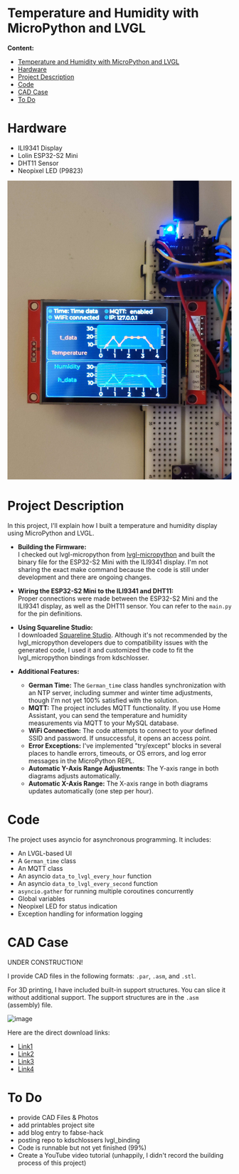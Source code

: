 # Temperature and Humidity with MicroPython and LVGL
  
**Content:**  
- [Temperature and Humidity with MicroPython and LVGL](#temperature-and-humidity-with-micropython-and-lvgl)
- [Hardware](#hardware)
- [Project Description](#project-description)
- [Code](#code)
- [CAD Case](#cad-case)
- [To Do](#to-do)

# Hardware
- ILI9341 Display
- Lolin ESP32-S2 Mini
- DHT11 Sensor
- Neopixel LED (P9823)

![image](ili9341+esp32_s2_mini.jpg)

# Project Description  
In this project, I'll explain how I built a temperature and humidity display using MicroPython and LVGL.

- **Building the Firmware:**  
  I checked out lvgl-micropython from [lvgl-micropython](https://github.com/lvgl/lv_micropython) and built the binary file for the ESP32-S2 Mini with the ILI9341 display. I'm not sharing the exact make command because the code is still under development and there are ongoing changes.

- **Wiring the ESP32-S2 Mini to the ILI9341 and DHT11:**  
  Proper connections were made between the ESP32-S2 Mini and the ILI9341 display, as well as the DHT11 sensor. You can refer to the `main.py` for the pin definitions.

- **Using Squareline Studio:**  
  I downloaded [Squareline Studio](https://squareline.io/). Although it's not recommended by the lvgl_micropython developers due to compatibility issues with the generated code, I used it and customized the code to fit the lvgl_micropython bindings from kdschlosser.

- **Additional Features:**  
  - **German Time:** The `German_time` class handles synchronization with an NTP server, including summer and winter time adjustments, though I'm not yet 100% satisfied with the solution.
  - **MQTT:** The project includes MQTT functionality. If you use Home Assistant, you can send the temperature and humidity measurements via MQTT to your MySQL database.
  - **WiFi Connection:** The code attempts to connect to your defined SSID and password. If unsuccessful, it opens an access point.
  - **Error Exceptions:** I've implemented "try/except" blocks in several places to handle errors, timeouts, or OS errors, and log error messages in the MicroPython REPL.
  - **Automatic Y-Axis Range Adjustments:** The Y-axis range in both diagrams adjusts automatically.
  - **Automatic X-Axis Range:** The X-axis range in both diagrams updates automatically (one step per hour).

# Code
The project uses asyncio for asynchronous programming. It includes:

- An LVGL-based UI
- A `German_time` class
- An MQTT class
- An asyncio `data_to_lvgl_every_hour` function
- An asyncio `data_to_lvgl_every_second` function
- `asyncio.gather` for running multiple coroutines concurrently
- Global variables
- Neopixel LED for status indication
- Exception handling for information logging

# CAD Case

UNDER CONSTRUCTION!  
  
I provide CAD files in the following formats: `.par`, `.asm`, and `.stl`.

For 3D printing, I have included built-in support structures. You can slice it without additional support. The support structures are in the `.asm` (assembly) file.

![image](cad_case.jpg)

Here are the direct download links:
- [Link1](#)
- [Link2](#)
- [Link3](#)
- [Link4](#)

# To Do
- provide CAD Files & Photos
- add printables project site
- add blog entry to fabse-hack
- posting repo to kdschlossers lvgl_binding
- Code is runnable but not yet finished (99%)
- Create a YouTube video tutorial (unhappily, I didn't record the building process of this project)
